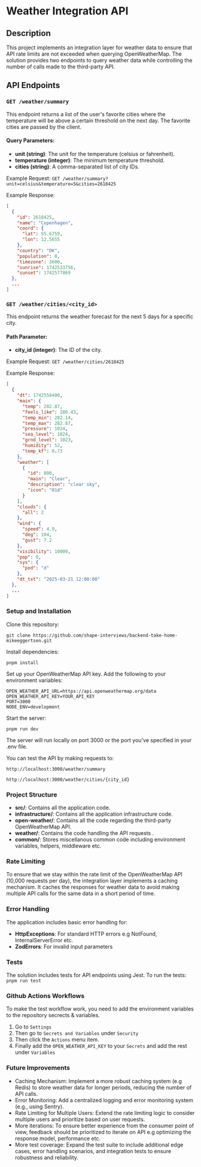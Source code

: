 # Weather Integration API

## Description

This project implements an integration layer for weather data to ensure that API rate limits are not exceeded when querying OpenWeatherMap. The solution provides two endpoints to query weather data while controlling the number of calls made to the third-party API.

## API Endpoints

### `GET /weather/summary`

This endpoint returns a list of the user's favorite cities where the temperature will be above a certain threshold on the next day. The favorite cities are passed by the client.

#### Query Parameters:

- **unit (string)**: The unit for the temperature (celsius or fahrenheit).
- **temperature (integer)**: The minimum temperature threshold.
- **cities (string)**: A comma-separated list of city IDs.

Example Request: `GET /weather/summary?unit=celsius&temperature=5&cities=2618425`

Example Response:

```json
[
  {
    "id": 2618425,
    "name": "Copenhagen",
    "coord": {
      "lat": 55.6759,
      "lon": 12.5655
    },
    "country": "DK",
    "population": 0,
    "timezone": 3600,
    "sunrise": 1742533756,
    "sunset": 1742577869
  },
  ...
]
```

### `GET /weather/cities/<city_id>`

This endpoint returns the weather forecast for the next 5 days for a specific city.

#### Path Parameter:

- **city_id (integer)**: The ID of the city.

Example Request: `GET /weather/cities/2618425`

Example Response:

```json
[
  {
    "dt": 1742558400,
    "main": {
      "temp": 282.87,
      "feels_like": 280.43,
      "temp_min": 282.14,
      "temp_max": 282.87,
      "pressure": 1024,
      "sea_level": 1024,
      "grnd_level": 1023,
      "humidity": 52,
      "temp_kf": 0.73
    },
    "weather": [
      {
        "id": 800,
        "main": "Clear",
        "description": "clear sky",
        "icon": "01d"
      }
    ],
    "clouds": {
      "all": 2
    },
    "wind": {
      "speed": 4.9,
      "deg": 104,
      "gust": 7.2
    },
    "visibility": 10000,
    "pop": 0,
    "sys": {
      "pod": "d"
    },
    "dt_txt": "2025-03-21 12:00:00"
  },
  ...
]
```

### Setup and Installation

Clone this repository:

`git clone https://github.com/shape-interviews/backend-take-home-mikeeggertsen.git`

Install dependencies:

`pnpm install`

Set up your OpenWeatherMap API key. Add the following to your environment variables:

```
OPEN_WEATHER_API_URL=https://api.openweathermap.org/data
OPEN_WEATHER_API_KEY=YOUR_API_KEY
PORT=3000
NODE_ENV=development
```

Start the server:

`pnpm run dev`

The server will run locally on port 3000 or the port you've specified in your .env file.

You can test the API by making requests to:

`http://localhost:3000/weather/summary`

`http://localhost:3000/weather/cities/{city_id}`

### Project Structure

- **src/**: Contains all the application code.
- **infrastructure/**: Contains all the application infrastructure code.
- **open-weather/**: Contains all the code regarding the third-party OpenWeatherMap API.
- **weather/**: Contains the code handling the API requests .
- **common/**: Stores miscellanous common code including environment variables, helpers, middleware etc.

### Rate Limiting

To ensure that we stay within the rate limit of the OpenWeatherMap API (10,000 requests per day), the integration layer implements a caching mechanism. It caches the responses for weather data to avoid making multiple API calls for the same data in a short period of time.

### Error Handling

The application includes basic error handling for:

- **HttpExceptions**: For standard HTTP errors e.g NotFound, InternalServerError etc.
- **ZodErrors**: For invalid input parameters

### Tests

The solution includes tests for API endpoints using Jest. To run the tests:
`pnpm run test`

### Github Actions Workflows

To make the test workflow work, you need to add the environment variables to the repository secrects & variables.

1. Go to `Settings`
2. Then go to `Secrets and Variables` under `Security`
3. Then click the `Actions` menu item.
4. Finally add the `OPEN_WEATHER_API_KEY` to your `Secrets` and add the rest under `Variables`

### Future Improvements

- Caching Mechanism: Implement a more robust caching system (e.g Redis) to store weather data for longer periods, reducing the number of API calls.
- Error Monitoring: Add a centralized logging and error monitoring system (e.g., using Sentry).
- Rate Limiting for Multiple Users: Extend the rate limiting logic to consider multiple users and prioritize based on user requests.
- More iterations: To ensure better experience from the consumer point of view, feedback should be prioritized to iterate on API e.g optimizing the response model, performance etc.
- More test coverage: Expand the test suite to include additional edge cases, error handling scenarios, and integration tests to ensure robustness and reliability.
